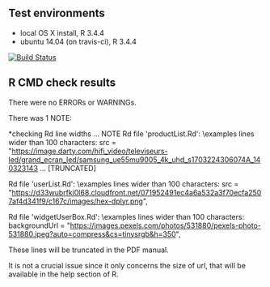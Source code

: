 ## Test environments
* local OS X install, R 3.4.4
* ubuntu 14.04 (on travis-ci), R 3.4.4

[![Build Status](https://travis-ci.org/DivadNojnarg/shinydashboardPlus.svg?branch=master)](https://travis-ci.org/DivadNojnarg/shinydashboardPlus)

## R CMD check results
There were no ERRORs or WARNINGs. 

There was 1 NOTE:

*checking Rd line widths ... NOTE
 Rd file 'productList.Rd':
  \examples lines wider than 100 characters:
               src = "https://image.darty.com/hifi_video/televiseurs-led/grand_ecran_led/samsung_ue55mu9005_4k_uhd_s1703224306074A_140323143 ... [TRUNCATED]

 Rd file 'userList.Rd':
  \examples lines wider than 100 characters:
               src = "https://d33wubrfki0l68.cloudfront.net/071952491ec4a6a532a3f70ecfa2507af4d341f9/c167c/images/hex-dplyr.png", 

 Rd file 'widgetUserBox.Rd':
  \examples lines wider than 100 characters:
           backgroundUrl = "https://images.pexels.com/photos/531880/pexels-photo-531880.jpeg?auto=compress&cs=tinysrgb&h=350",

These lines will be truncated in the PDF manual.


It is not a crucial issue since it only concerns the size of url, that will be available
in the help section of R.
